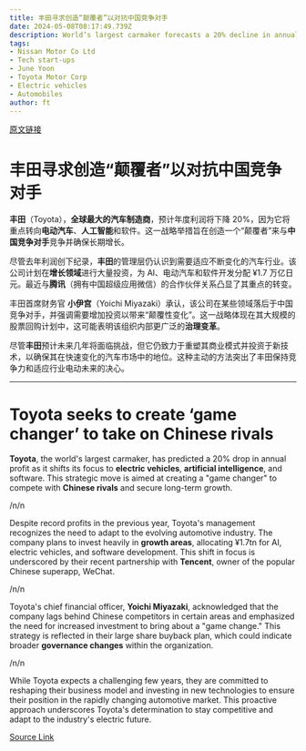 ```yaml
---
title: 丰田寻求创造“颠覆者”以对抗中国竞争对手
date: 2024-05-08T08:17:49.739Z
description: World’s largest carmaker forecasts a 20% decline in annual profit as it invests in electric vehicles and AI
tags: 
- Nissan Motor Co Ltd
- Tech start-ups
- June Yoon
- Toyota Motor Corp
- Electric vehicles
- Automobiles
author: ft
---
```


[原文链接](https://ft.com/content/cfe59b1d-0d6f-4d22-8acc-885d3e74fd3a)

# **丰田**寻求创造“颠覆者”以对抗中国竞争对手

**丰田**（Toyota），**全球最大的汽车制造商**，预计年度利润将下降 20%，因为它将重点转向**电动汽车**、**人工智能**和软件。这一战略举措旨在创造一个“颠覆者”来与**中国竞争对手**竞争并确保长期增长。 

尽管去年利润创下纪录，**丰田**的管理层仍认识到需要适应不断变化的汽车行业。该公司计划在**增长领域**进行大量投资，为 AI、电动汽车和软件开发分配 ¥1.7 万亿日元。最近与**腾讯**（拥有中国超级应用微信）的合作伙伴关系凸显了其重点的转变。 

丰田首席财务官 **小伊宫**（Yoichi Miyazaki）承认，该公司在某些领域落后于中国竞争对手，并强调需要增加投资以带来“颠覆性变化”。这一战略体现在其大规模的股票回购计划中，这可能表明该组织内部更广泛的**治理变革**。 

尽管**丰田**预计未来几年将面临挑战，但它仍致力于重塑其商业模式并投资于新技术，以确保其在快速变化的汽车市场中的地位。这种主动的方法突出了丰田保持竞争力和适应行业电动未来的决心。

---

# Toyota seeks to create ‘game changer’ to take on Chinese rivals

**Toyota**, the world's largest carmaker, has predicted a 20% drop in annual profit as it shifts its focus to **electric vehicles**, **artificial intelligence**, and software. This strategic move is aimed at creating a "game changer" to compete with **Chinese rivals** and secure long-term growth. 

/n/n

Despite record profits in the previous year, Toyota's management recognizes the need to adapt to the evolving automotive industry. The company plans to invest heavily in **growth areas**, allocating ¥1.7tn for AI, electric vehicles, and software development. This shift in focus is underscored by their recent partnership with **Tencent**, owner of the popular Chinese superapp, WeChat. 

/n/n

Toyota's chief financial officer, **Yoichi Miyazaki**, acknowledged that the company lags behind Chinese competitors in certain areas and emphasized the need for increased investment to bring about a "game change." This strategy is reflected in their large share buyback plan, which could indicate broader **governance changes** within the organization. 

/n/n

While Toyota expects a challenging few years, they are committed to reshaping their business model and investing in new technologies to ensure their position in the rapidly changing automotive market. This proactive approach underscores Toyota's determination to stay competitive and adapt to the industry's electric future.

[Source Link](https://ft.com/content/cfe59b1d-0d6f-4d22-8acc-885d3e74fd3a)

